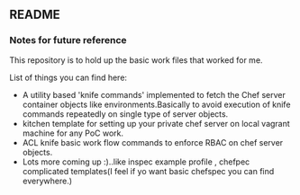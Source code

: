 ## README

### Notes for future reference

This repository is to hold up the basic work files that worked for me.

List of things you can find here:
- A utility based 'knife commands' implemented to fetch the Chef server container objects like environments.Basically to avoid execution of knife commands repeatedly on single type of server objects.
- kitchen template for setting up your private chef server on local vagrant machine for any PoC work.
- ACL knife basic work flow commands to enforce RBAC on chef server objects.
- Lots more coming up :)..like inspec example profile , chefpec complicated templates(I feel if yo want basic chefspec you can find everywhere.)


